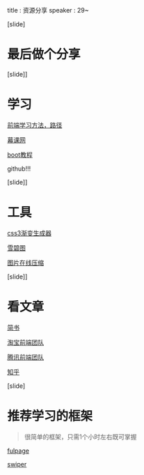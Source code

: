 
title : 资源分享
speaker : 29~

[slide]

# 最后做个分享

[slide]]

# 学习
[前端学习方法，路径](https://github.com/qiu-deqing/FE-learning)

[幕课网](http://imooc.com)

[boot教程](http://www.bootcss.com/)

github!!!


[slide]]

# 工具

[css3渐变生成器](http://www.internetke.com/jsEffects/2014120803/)

[雪碧图](http://www.spritecow.com/)

[图片在线压缩](https://tinypng.com/)

[slide]]

# 看文章

[简书](www.jianshu.com)

[淘宝前端团队](http://taobaofed.org/)

[腾讯前端团队](http://tgideas.qq.com)

[知乎](https://www.zhihu.com/question/21187514)

[slide]

# 推荐学习的框架
> 很简单的框架，只需1个小时左右既可掌握

[fulpage](http://www.dowebok.com/77.html)

[swiper](http://www.swiper.com.cn/)
